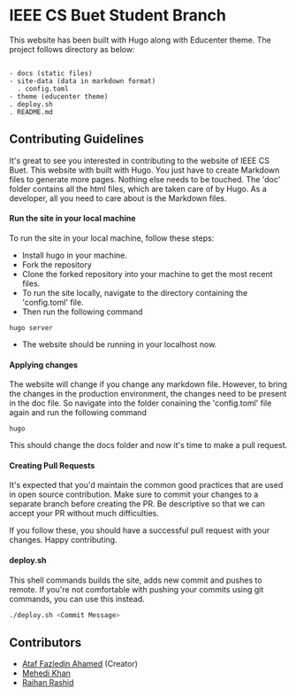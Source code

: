 # IEEE CS Buet Student Branch

This website has been built with Hugo along with Educenter theme. The project follows directory as below:

```

- docs (static files)
- site-data (data in markdown format)
  . config.toml
- theme (educenter theme)
. deploy.sh
. README.md

```


## Contributing Guidelines

It's great to see you interested in contributing to the website of IEEE CS Buet. This website with built with Hugo. You just have to create Markdown files to generate more pages. Nothing else needs to be touched. The 'doc' folder contains all the html files, which are taken care of by Hugo. As a developer, all you need to care about is the Markdown files.

#### Run the site in your local machine
To run the site in your local machine, follow these steps:

- Install hugo in your machine.
- Fork the repository
- Clone the forked repository into your machine to get the most recent files.
- To run the site locally, navigate to the directory containing the 'config.toml' file.
- Then run the following command
```
hugo server
```
- The website should be running in your localhost now.

#### Applying changes
The website will change if you change any markdown file. However, to bring the changes in the production environment,
the changes need to be present in the doc file. So navigate into the folder conaining the 'config.toml' file again and run the following command
```
hugo
```

This should change the docs folder and now it's time to make a pull request.

#### Creating Pull Requests
It's expected that you'd maintain the common good practices that are used in open source contribution.
Make sure to commit your changes to a separate branch before creating the PR. Be descriptive so that we can accept your
PR without much difficulties. 

If you follow these, you should have a successful pull request with your changes. Happy contributing.

#### deploy.sh
This shell commands builds the site, adds new commit and pushes to remote. If you're not comfortable with pushing your commits
using git commands, you can use this instead.

```sh
./deploy.sh <Commit Message>
```

## Contributors
- [Ataf Fazledin Ahamed](https://github.com/fazledyn) (Creator)
- [Mehedi Khan](https://github.com/mehedikhan72)
- [Raihan Rashid](https://github.com/raihanrsd)

